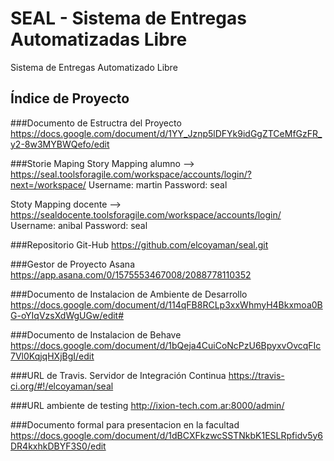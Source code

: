 SEAL - Sistema de Entregas Automatizadas Libre
====

Sistema de Entregas Automatizado Libre

Índice de Proyecto
------------------

###Documento de Estructra del Proyecto
https://docs.google.com/document/d/1YY_Jznp5lDFYk9idGgZTCeMfGzFR_y2-8w3MYBWQefo/edit

###Storie Maping
Story Mapping alumno --> https://seal.toolsforagile.com/workspace/accounts/login/?next=/workspace/
Username: martin
Password: seal

Stoty Mapping docente --> https://sealdocente.toolsforagile.com/workspace/accounts/login/
Username: anibal
Password: seal

###Repositorio Git-Hub
https://github.com/elcoyaman/seal.git

###Gestor de Proyecto Asana
https://app.asana.com/0/1575553467008/2088778110352

###Documento de Instalacion de Ambiente de Desarrollo
https://docs.google.com/document/d/114qFB8RCLp3xxWhmyH4Bkxmoa0BG-oYIqVzsXdWgUGw/edit#

###Documento de Instalacion de Behave
https://docs.google.com/document/d/1bQeja4CuiCoNcPzU6BpyxvOvcqFIc7Vl0KqjqHXjBgI/edit

###URL de Travis. Servidor de Integración Continua
https://travis-ci.org/#!/elcoyaman/seal

###URL ambiente de testing
http://ixion-tech.com.ar:8000/admin/

###Documento formal para presentacion en la facultad
https://docs.google.com/document/d/1dBCXFkzwcSSTNkbK1ESLRpfidv5y6DR4kxhkDBYF3S0/edit